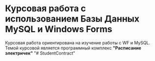 # Курсовая работа с использованием Базы Данных MySQL и Windows Forms
Курсовая работа ориентирована на изучение работы с WF и MySQL. Темой курсовой является программный комплекс **"Расписание электричек"**
"# StudentContract" 
